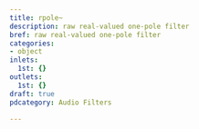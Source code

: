 ```yaml
---
title: rpole~
description: raw real-valued one-pole filter
bref: raw real-valued one-pole filter
categories:
- object
inlets:
  1st: {}
outlets:
  1st: {}
draft: true
pdcategory: Audio Filters

---
```


